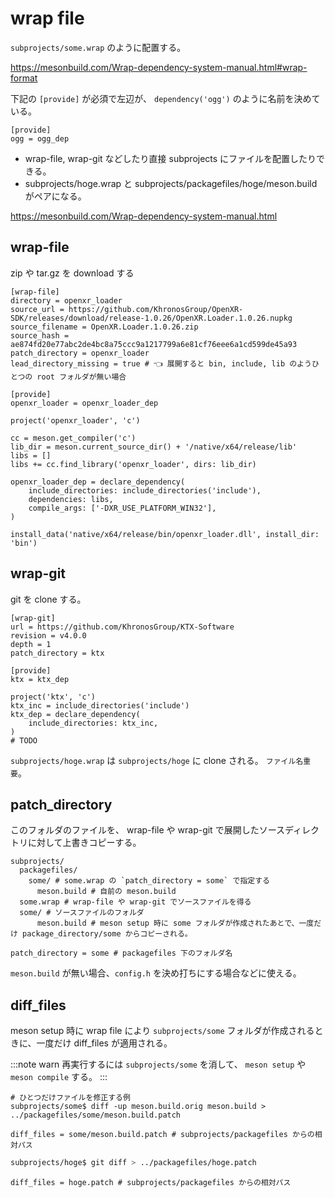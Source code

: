 # wrap file

`subprojects/some.wrap` のように配置する。

https://mesonbuild.com/Wrap-dependency-system-manual.html#wrap-format

下記の `[provide]` が必須で左辺が、 `dependency('ogg')` のように名前を決めている。

```
[provide]
ogg = ogg_dep
```

* wrap-file, wrap-git などしたり直接 subprojects にファイルを配置したりできる。
* subprojects/hoge.wrap と subprojects/packagefiles/hoge/meson.build がペアになる。

https://mesonbuild.com/Wrap-dependency-system-manual.html

## wrap-file

zip や tar.gz を download する

```subprojects/openxr_loader.wrap
[wrap-file]
directory = openxr_loader
source_url = https://github.com/KhronosGroup/OpenXR-SDK/releases/download/release-1.0.26/OpenXR.Loader.1.0.26.nupkg
source_filename = OpenXR.Loader.1.0.26.zip
source_hash = ae874fd20e77abc2de4bc8a75ccc9a1217799a6e81cf76eee6a1cd599de45a93
patch_directory = openxr_loader
lead_directory_missing = true # 👈 展開すると bin, include, lib のようひとつの root フォルダが無い場合

[provide]
openxr_loader = openxr_loader_dep
```

```subprojects/packagefiles/openxr_loader/meson.build
project('openxr_loader', 'c')

cc = meson.get_compiler('c')
lib_dir = meson.current_source_dir() + '/native/x64/release/lib'
libs = []
libs += cc.find_library('openxr_loader', dirs: lib_dir)

openxr_loader_dep = declare_dependency(
    include_directories: include_directories('include'),
    dependencies: libs,
    compile_args: ['-DXR_USE_PLATFORM_WIN32'],
)

install_data('native/x64/release/bin/openxr_loader.dll', install_dir: 'bin')
```

## wrap-git

git を clone する。

```subprojects/ktx.wrap
[wrap-git]
url = https://github.com/KhronosGroup/KTX-Software
revision = v4.0.0
depth = 1
patch_directory = ktx

[provide]
ktx = ktx_dep
```

```subprojects/packagefiles/ktx/meson.build
project('ktx', 'c')
ktx_inc = include_directories('include')
ktx_dep = declare_dependency(
    include_directories: ktx_inc,
)
# TODO
```

`subprojects/hoge.wrap` は `subprojects/hoge` に clone される。
`ファイル名重要`。

## patch\_directory

このフォルダのファイルを、
wrap-file や wrap-git で展開したソースディレクトリに対して上書きコピーする。

```
subprojects/
  packagefiles/
    some/ # some.wrap の `patch_directory = some` で指定する
      meson.build # 自前の meson.build
  some.wrap # wrap-file や wrap-git でソースファイルを得る
  some/ # ソースファイルのフォルダ 
      meson.build # meson setup 時に some フォルダが作成されたあとで、一度だけ package_directory/some からコピーされる。
```

```subprojects/some.wrap
patch_directory = some # packagefiles 下のフォルダ名
```

`meson.build` が無い場合、`config.h` を決め打ちにする場合などに使える。

## diff\_files

meson setup 時に wrap file により `subprojects/some` フォルダが作成されるときに、一度だけ diff\_files が適用される。

:::note warn
再実行するには `subprojects/some` を消して、 `meson setup` や `meson compile` する。
:::

```
# ひとつだけファイルを修正する例
subprojects/some$ diff -up meson.build.orig meson.build > ../packagefiles/some/meson.build.patch
```

```subprojects/some.wrap
diff_files = some/meson.build.patch # subprojects/packagefiles からの相対パス
```

```sh title="git diff"
subprojects/hoge$ git diff > ../packagefiles/hoge.patch
```

```subprojects/hoge.wrap
diff_files = hoge.patch # subprojects/packagefiles からの相対パス
```


